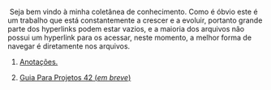 &nbsp;Seja bem vindo à minha coletânea de conhecimento. Como é óbvio este é um trabalho que está constantemente a crescer e a evoluir, portanto grande parte dos hyperlinks podem estar vazios, e a maioria dos arquivos não possui um hyperlink para os acessar, neste momento, a melhor forma de navegar é diretamente nos arquivos.

1. [Anotações.](./Holy%20Grail/0.%20Intro.md)

2. [Guia Para Projetos 42 (*em breve*)]()
